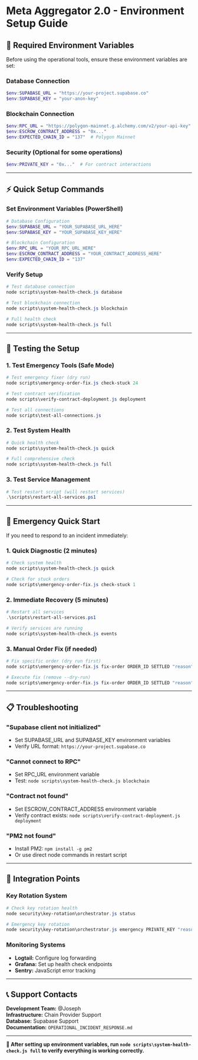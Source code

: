 # Meta Aggregator 2.0 - Environment Setup Guide

## 🔧 **Required Environment Variables**

Before using the operational tools, ensure these environment variables are set:

### **Database Connection**
```powershell
$env:SUPABASE_URL = "https://your-project.supabase.co"
$env:SUPABASE_KEY = "your-anon-key"
```

### **Blockchain Connection**
```powershell
$env:RPC_URL = "https://polygon-mainnet.g.alchemy.com/v2/your-api-key"
$env:ESCROW_CONTRACT_ADDRESS = "0x..."
$env:EXPECTED_CHAIN_ID = "137"  # Polygon Mainnet
```

### **Security (Optional for some operations)**
```powershell
$env:PRIVATE_KEY = "0x..."  # For contract interactions
```

---

## ⚡ **Quick Setup Commands**

### **Set Environment Variables (PowerShell)**
```powershell
# Database Configuration
$env:SUPABASE_URL = "YOUR_SUPABASE_URL_HERE"
$env:SUPABASE_KEY = "YOUR_SUPABASE_KEY_HERE"

# Blockchain Configuration
$env:RPC_URL = "YOUR_RPC_URL_HERE"
$env:ESCROW_CONTRACT_ADDRESS = "YOUR_CONTRACT_ADDRESS_HERE"
$env:EXPECTED_CHAIN_ID = "137"
```

### **Verify Setup**
```powershell
# Test database connection
node scripts\system-health-check.js database

# Test blockchain connection
node scripts\system-health-check.js blockchain

# Full health check
node scripts\system-health-check.js full
```

---

## 🧪 **Testing the Setup**

### **1. Test Emergency Tools (Safe Mode)**
```powershell
# Test emergency fixer (dry run)
node scripts\emergency-order-fix.js check-stuck 24

# Test contract verification
node scripts\verify-contract-deployment.js deployment

# Test all connections
node scripts\test-all-connections.js
```

### **2. Test System Health**
```powershell
# Quick health check
node scripts\system-health-check.js quick

# Full comprehensive check
node scripts\system-health-check.js full
```

### **3. Test Service Management**
```powershell
# Test restart script (will restart services)
.\scripts\restart-all-services.ps1
```

---

## 🚨 **Emergency Quick Start**

If you need to respond to an incident immediately:

### **1. Quick Diagnostic (2 minutes)**
```powershell
# Check system health
node scripts\system-health-check.js quick

# Check for stuck orders
node scripts\emergency-order-fix.js check-stuck 1
```

### **2. Immediate Recovery (5 minutes)**
```powershell
# Restart all services
.\scripts\restart-all-services.ps1

# Verify services are running
node scripts\system-health-check.js events
```

### **3. Manual Order Fix (if needed)**
```powershell
# Fix specific order (dry run first)
node scripts\emergency-order-fix.js fix-order ORDER_ID SETTLED "reason" --dry-run

# Execute fix (remove --dry-run)
node scripts\emergency-order-fix.js fix-order ORDER_ID SETTLED "reason"
```

---

## 📋 **Troubleshooting**

### **"Supabase client not initialized"**
- Set SUPABASE_URL and SUPABASE_KEY environment variables
- Verify URL format: `https://your-project.supabase.co`

### **"Cannot connect to RPC"**
- Set RPC_URL environment variable
- Test: `node scripts\system-health-check.js blockchain`

### **"Contract not found"**
- Set ESCROW_CONTRACT_ADDRESS environment variable
- Verify contract exists: `node scripts\verify-contract-deployment.js deployment`

### **"PM2 not found"**
- Install PM2: `npm install -g pm2`
- Or use direct node commands in restart script

---

## 🔗 **Integration Points**

### **Key Rotation System**
```powershell
# Check key rotation health
node security\key-rotation\orchestrator.js status

# Emergency key rotation
node security\key-rotation\orchestrator.js emergency PRIVATE_KEY "reason"
```

### **Monitoring Systems**
- **Logtail:** Configure log forwarding
- **Grafana:** Set up health check endpoints
- **Sentry:** JavaScript error tracking

---

## 📞 **Support Contacts**

**Development Team:** @Joseph  
**Infrastructure:** Chain Provider Support  
**Database:** Supabase Support  
**Documentation:** `OPERATIONAL_INCIDENT_RESPONSE.md`  

---

**🎯 After setting up environment variables, run `node scripts\system-health-check.js full` to verify everything is working correctly.**

